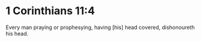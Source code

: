 # 1 Corinthians 11:4

Every man praying or prophesying, having [his] head covered, dishonoureth his head.